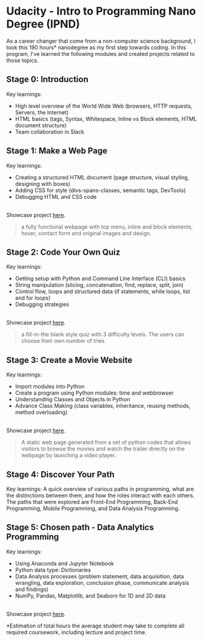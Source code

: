 # Udacity - Intro to Programming Nano Degree (IPND)

As a career changer that come from a non-computer science background, I took this 190 hours* nanodegree as my first step towards coding. 
In this program, I've learned the following modules and created projects related to those topics.


## Stage 0: Introduction
Key learnings: 
- High level overview of the World Wide Web (browsers, HTTP requests, Servers, the Internet)
- HTML basics (tags, Syntax, Whitespace, Inline vs Block elements, HTML document structure) 
- Team collaboration in Slack

## Stage 1: Make a Web Page
Key learnings:
- Creating a structured HTML document (page structure, visual styling, designing with boxes)
- Adding CSS for style (divs-spans-classes, semantic tags, DevTools)
- Debugging HTML and CSS code

<br>Showcase project <a href="https://github.com/Flosisi/udacity-ipnd/tree/master/P2%20-%20Make%20a%20Website%20(formatted%20for%20Chrome)">here<a/>. 

> a fully functional webpage with top menu, inline and block elements, hover, contact form and original images and design.

## Stage 2: Code Your Own Quiz
Key learnings:
- Getting setup with Python and Command Line Interface (CLI) basics
- String manipulation (slicing, concatenation, find, replace, split, join)
- Control flow, loops and structured data (if statements, while loops, list and for loops)
- Debugging strategies

<br>Showcase project <a href="udacity-ipnd/P3 - Guess The Words - Game.py">here</a>.
> a fill-in-the blank style quiz with 3 difficulty levels. The users can choose their own number of tries.

## Stage 3: Create a Movie Website
Key learnings: 
- Import modules into Python
- Create a program using Python modules: time and webbrowser
- Understanding Classes and Objects in Python
- Advance Class Making (class variables, inheritance, reusing methods, method overloading)

<br>Showcase project <a href="https://github.com/Flosisi/udacity-ipnd/tree/master/P4%20-%20Entertainment%20Center%20Website">here</a>.
> A static web page generated from a set of python codes that allows visitors to browse the movies and watch the trailer directly on the webpage by launching a video player.

## Stage 4: Discover Your Path
Key learnings: A quick overview of various paths in programming, what are the distinctions between them, and how the roles interact with each others. The paths that were explored are Front-End Programming, Back-End Programming, Mobile Programming, and Data Analysis Programming.

## Stage 5: Chosen path - Data Analytics Programming
Key learnings:
- Using Anaconda and Jupyter Notebook
- Python data type: Dictionaries
- Data Analysis processes (problem statement, data acquisition, data wrangling, data exploration, conclusion phase, communicate analysis and findings) 
- NumPy, Pandas, Matplotlib, and Seaborn for 1D and 2D data

<br>Showcase project <a href="udacity-ipnd/P6 - IPND-DA-Project-Final.ipynb">here</a>.

*Estimation of total hours the average student may take to complete all required coursework, including lecture and project time.
